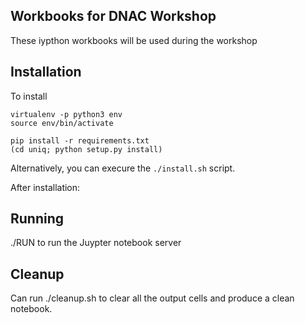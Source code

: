 ## Workbooks for DNAC Workshop
These iypthon workbooks will be used during the workshop

## Installation
To install

```
virtualenv -p python3 env
source env/bin/activate

pip install -r requirements.txt
(cd uniq; python setup.py install)

```

Alternatively, you can execure the `./install.sh` script.

After installation:

## Running
./RUN to run the Juypter notebook server

## Cleanup

Can run ./cleanup.sh to clear all the output cells and produce a clean notebook.

